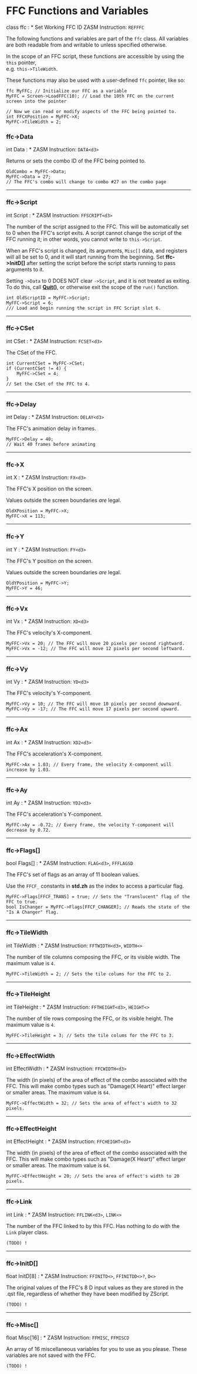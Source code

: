 # FFC Functions and Variables

class ffc
:	* Set Working FFC ID ZASM Instruction: `REFFFC`

The following functions and variables are part of the `ffc` class. All variables are both readable from and writable to unless specified otherwise.

In the scope of an FFC script, these functions are accessible by using the `this` pointer,  
e.g. `this->TileWidth`.

These functions may also be used with a user-defined `ffc` pointer, like so:

	ffc MyFFC; // Initialize our FFC as a variable
	MyFFC = Screen->LoadFFC(10); // Load the 10th FFC on the current screen into the pointer
	
	// Now we can read or modify aspects of the FFC being pointed to.
	int FFCXPosition = MyFFC->X;
	MyFFC->TileWidth = 2;
	
### ffc->Data

int Data
:	* ZASM Instruction: `DATA<d3>`

Returns or sets the combo ID of the FFC being pointed to.

<!-- **Example** -->

	OldCombo = MyFFC->Data;
	MyFFC->Data = 27;
	// The FFC's combo will change to combo #27 on the combo page
	
---

### ffc->Script

int Script
:	* ZASM Instruction: `FFSCRIPT<d3>`

The number of the script assigned to the FFC. This will be automatically set to 0 when the FFC's script exits. A script cannot change the script of the FFC running it; in other words, you cannot write to `this->Script`. 

When an FFC's script is changed, its arguments, `Misc[]` data, and registers will all be set to 0, and it will start running from the beginning. Set **ffc->InitD[]** after setting the script before the script starts running to pass arguments to it.

Setting `->Data` to 0 DOES NOT clear `->Script`, and it is not treated as exiting. To do this, call **[Quit()](global.html#quit)**, or otherwise exit the scope of the `run()` function.

<!-- **Example** -->

	int OldScriptID = MyFFC->Script;
	MyFFC->Script = 6;
	/// Load and begin running the script in FFC Script slot 6.
	
---

### ffc->CSet

int CSet
:	* ZASM Instruction: `FCSET<d3>`

The CSet of the FFC.

<!-- **Example** -->

	int CurrentCSet = MyFFC->CSet;
	if (CurrentCSet != 4) {
		MyFFC->CSet = 4;
	}
	// Set the CSet of the FFC to 4.
	
---

### ffc->Delay

int Delay
:	* ZASM Instruction: `DELAY<d3>`

The FFC's animation delay in frames.

<!-- **Example** -->

	MyFFC->Delay = 40;
	// Wait 40 frames before animating
	
---

### ffc->X

int X
:	* ZASM Instruction: `FX<d3>`

The FFC's X position on the screen.

Values outside the screen boundaries *are* legal. 

<!-- **Example** -->

	OldXPosition = MyFFC->X;
	MyFFC->X = 113;
	
---

### ffc->Y

int Y
:	* ZASM Instruction: `FY<d3>`

The FFC's Y position on the screen.

Values outside the screen boundaries *are* legal. 

<!-- **Example** -->

	OldYPosition = MyFFC->Y;
	MyFFC->Y = 46;

---

### ffc->Vx

int Vx
:	* ZASM Instruction: `XD<d3>`

The FFC's velocity's X-component.

<!-- **Example** -->

	MyFFC->Vx = 20; // The FFC will move 20 pixels per second rightward.
	MyFFC->Vx = -12; // The FFC will move 12 pixels per second leftward.
	
---

### ffc->Vy

int Vy
:	* ZASM Instruction: `YD<d3>`

The FFC's velocity's Y-component.

<!-- **Example** -->

	MyFFC->Vy = 10; // The FFC will move 10 pixels per second downward.
	MyFFC->Vy = -17; // The FFC will move 17 pixels per second upward.
	
---

### ffc->Ax

int Ax
:	* ZASM Instruction: `XD2<d3>`

The FFC's acceleration's X-component.

<!-- **Example** -->

	MyFFC->Ax = 1.03; // Every frame, the velocity X-component will increase by 1.03.
	
---

### ffc->Ay

int Ay
:	* ZASM Instruction: `YD2<d3>`

The FFC's acceleration's Y-component.

<!-- **Example** -->

	MyFFC->Ay = -0.72; // Every frame, the velocity Y-component will decrease by 0.72.
	
---

### ffc->Flags[]

bool Flags[]
:	* ZASM Instruction: `FLAG<d3>`, `FFFLAGSD`

The FFC's set of flags as an array of 11 boolean values.

Use the `FFCF_` constants in **std.zh** as the index to access a particular flag.

<!-- **Example** -->

	MyFFC->Flags[FFCF_TRANS] = true; // Sets the "Translucent" flag of the FFC to true.
	bool IsChanger = MyFFC->Flags[FFCF_CHANGER]; // Reads the state of the "Is A Changer" flag.
	
---

### ffc->TileWidth

int TileWidth
:	* ZASM Instruction: `FFTWIDTH<d3>`, `WIDTH<>`

The number of tile columns composing the FFC, or its visible width. The maximum value is `4`.

<!-- **Example** -->

	MyFFC->TileWidth = 2; // Sets the tile colums for the FFC to 2.
	
---

### ffc->TileHeight

int TileHeight
:	* ZASM Instruction: `FFTHEIGHT<d3>`, `HEIGHT<>`

The number of tile rows composing the FFC, or its visible height. The maximum value is `4`.

<!-- **Example** -->

	MyFFC->TileHeight = 3; // Sets the tile colums for the FFC to 3.
	
---

### ffc->EffectWidth

int EffectWidth
:	* ZASM Instruction: `FFCWIDTH<d3>`

The width (in pixels) of the area of effect of the combo associated with the FFC. This will make combo types such as "Damage(X Heart)" effect larger or smaller areas. The maximum value is `64`.

<!-- **Example** -->

	MyFFC->EffectWidth = 32; // Sets the area of effect's width to 32 pixels.
	
---

### ffc->EffectHeight

int EffectHeight
:	* ZASM Instruction: `FFCHEIGHT<d3>`

The width (in pixels) of the area of effect of the combo associated with the FFC. This will make combo types such as "Damage(X Heart)" effect larger or smaller areas.  The maximum value is `64`.

<!-- **Example** -->

	MyFFC->EffectHeight = 20; // Sets the area of effect's width to 20 pixels.
	
---

### ffc->Link

int Link
:	* ZASM Instruction: `FFLINK<d3>`, `LINK<>`

The number of the FFC linked to by this FFC. Has nothing to do with the `Link` player class.

<!-- **Example** -->

	(TODO) !
	
---

### ffc->InitD[]

float InitD[8]
:	* ZASM Instruction: `FFINITD<>`, `FFINITDD<>?`, `D<>`

The original values of the FFC's 8 D input values as they are stored in the .qst file, regardless of whether they have been modified by ZScript.

<!-- **Example** -->

	(TODO) !
	
---

### ffc->Misc[]

float Misc[16]
:	* ZASM Instruction: `FFMISC`, `FFMISCD`

An array of 16 miscellaneous variables for you to use as you please. These variables are not saved with the FFC.

<!-- **Example** -->

	(TODO) !